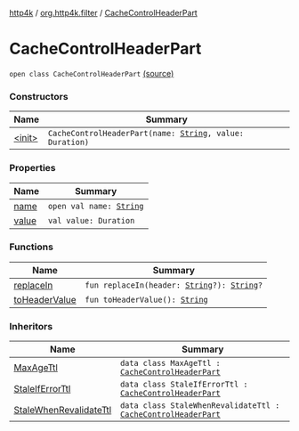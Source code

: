 [http4k](../../index.md) / [org.http4k.filter](../index.md) / [CacheControlHeaderPart](./index.md)

# CacheControlHeaderPart

`open class CacheControlHeaderPart` [(source)](https://github.com/http4k/http4k/blob/master/http4k-core/src/main/kotlin/org/http4k/filter/CachingFilters.kt#L14)

### Constructors

| Name | Summary |
|---|---|
| [&lt;init&gt;](-init-.md) | `CacheControlHeaderPart(name: `[`String`](https://kotlinlang.org/api/latest/jvm/stdlib/kotlin/-string/index.html)`, value: Duration)` |

### Properties

| Name | Summary |
|---|---|
| [name](name.md) | `open val name: `[`String`](https://kotlinlang.org/api/latest/jvm/stdlib/kotlin/-string/index.html) |
| [value](value.md) | `val value: Duration` |

### Functions

| Name | Summary |
|---|---|
| [replaceIn](replace-in.md) | `fun replaceIn(header: `[`String`](https://kotlinlang.org/api/latest/jvm/stdlib/kotlin/-string/index.html)`?): `[`String`](https://kotlinlang.org/api/latest/jvm/stdlib/kotlin/-string/index.html)`?` |
| [toHeaderValue](to-header-value.md) | `fun toHeaderValue(): `[`String`](https://kotlinlang.org/api/latest/jvm/stdlib/kotlin/-string/index.html) |

### Inheritors

| Name | Summary |
|---|---|
| [MaxAgeTtl](../-max-age-ttl/index.md) | `data class MaxAgeTtl : `[`CacheControlHeaderPart`](./index.md) |
| [StaleIfErrorTtl](../-stale-if-error-ttl/index.md) | `data class StaleIfErrorTtl : `[`CacheControlHeaderPart`](./index.md) |
| [StaleWhenRevalidateTtl](../-stale-when-revalidate-ttl/index.md) | `data class StaleWhenRevalidateTtl : `[`CacheControlHeaderPart`](./index.md) |
